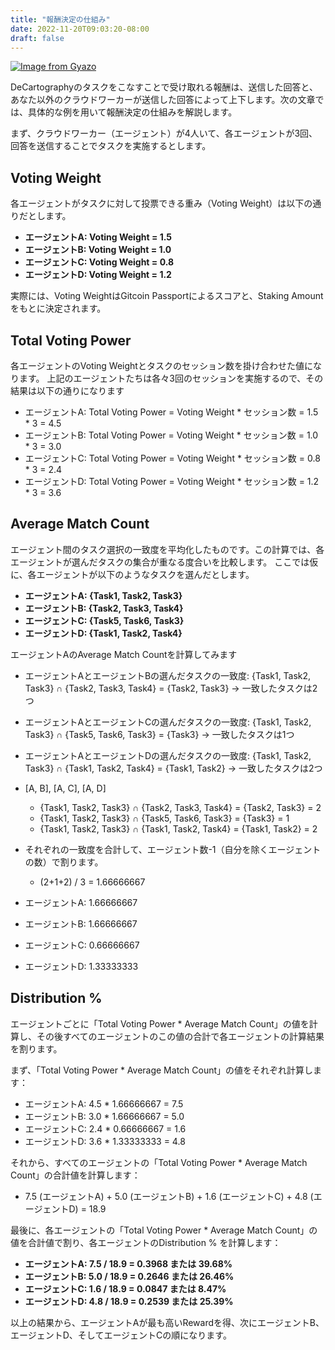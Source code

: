 ```yaml
---
title: "報酬決定の仕組み"
date: 2022-11-20T09:03:20-08:00
draft: false
---
```


[![Image from Gyazo](https://i.gyazo.com/15090778833a52122074332cb4fa7d16.png)](https://gyazo.com/15090778833a52122074332cb4fa7d16)

DeCartographyのタスクをこなすことで受け取れる報酬は、送信した回答と、あなた以外のクラウドワーカーが送信した回答によって上下します。次の文章では、具体的な例を用いて報酬決定の仕組みを解説します。

まず、クラウドワーカー（エージェント）が4人いて、各エージェントが3回、回答を送信することでタスクを実施するとします。

## Voting Weight

各エージェントがタスクに対して投票できる重み（Voting Weight）は以下の通りだとします。

- **エージェントA: Voting Weight = 1.5**
- **エージェントB: Voting Weight = 1.0**
- **エージェントC: Voting Weight = 0.8**
- **エージェントD: Voting Weight = 1.2**

実際には、Voting WeightはGitcoin Passportによるスコアと、Staking Amountをもとに決定されます。

## Total Voting Power

各エージェントのVoting Weightとタスクのセッション数を掛け合わせた値になります。
上記のエージェントたちは各々3回のセッションを実施するので、その結果は以下の通りになります

- エージェントA: Total Voting Power = Voting Weight * セッション数 = 1.5 * 3 = 4.5
- エージェントB: Total Voting Power = Voting Weight * セッション数 = 1.0 * 3 = 3.0
- エージェントC: Total Voting Power = Voting Weight * セッション数 = 0.8 * 3 = 2.4
- エージェントD: Total Voting Power = Voting Weight * セッション数 = 1.2 * 3 = 3.6

## Average Match Count

エージェント間のタスク選択の一致度を平均化したものです。この計算では、各エージェントが選んだタスクの集合が重なる度合いを比較します。
ここでは仮に、各エージェントが以下のようなタスクを選んだとします。

- **エージェントA: {Task1, Task2, Task3}**
- **エージェントB: {Task2, Task3, Task4}**
- **エージェントC: {Task5, Task6, Task3}**
- **エージェントD: {Task1, Task2, Task4}**

エージェントAのAverage Match Countを計算してみます

- エージェントAとエージェントBの選んだタスクの一致度: {Task1, Task2, Task3} ∩ {Task2, Task3, Task4} = {Task2, Task3} -> 一致したタスクは2つ
- エージェントAとエージェントCの選んだタスクの一致度: {Task1, Task2, Task3} ∩ {Task5, Task6, Task3} = {Task3} -> 一致したタスクは1つ
- エージェントAとエージェントDの選んだタスクの一致度: {Task1, Task2, Task3} ∩ {Task1, Task2, Task4} = {Task1, Task2} -> 一致したタスクは2つ

- [A, B], [A, C], [A, D]
    - {Task1, Task2, Task3} ∩ {Task2, Task3, Task4} =  {Task2, Task3} = 2
    - {Task1, Task2, Task3} ∩ {Task5, Task6, Task3} = {Task3} = 1
    - {Task1, Task2, Task3} ∩ {Task1, Task2, Task4} = {Task1, Task2} = 2

- それぞれの一致度を合計して、エージェント数-1（自分を除くエージェントの数）で割ります。
    - (2+1+2) / 3 = 1.66666667


- エージェントA: 1.66666667
- エージェントB: 1.66666667
- エージェントC: 0.66666667
- エージェントD: 1.33333333

## Distribution %

エージェントごとに「Total Voting Power * Average Match Count」の値を計算し、その後すべてのエージェントのこの値の合計で各エージェントの計算結果を割ります。

まず、「Total Voting Power * Average Match Count」の値をそれぞれ計算します：

- エージェントA: 4.5 * 1.66666667 = 7.5
- エージェントB: 3.0 * 1.66666667 = 5.0
- エージェントC: 2.4 * 0.66666667 = 1.6
- エージェントD: 3.6 * 1.33333333 = 4.8

それから、すべてのエージェントの「Total Voting Power * Average Match Count」の合計値を計算します：

- 7.5 (エージェントA) + 5.0 (エージェントB) + 1.6 (エージェントC) + 4.8 (エージェントD) = 18.9

最後に、各エージェントの「Total Voting Power * Average Match Count」の値を合計値で割り、各エージェントのDistribution % を計算します：

- **エージェントA: 7.5 / 18.9 = 0.3968 または 39.68%**
- **エージェントB: 5.0 / 18.9 = 0.2646 または 26.46%**
- **エージェントC: 1.6 / 18.9 = 0.0847 または 8.47%**
- **エージェントD: 4.8 / 18.9 = 0.2539 または 25.39%**

以上の結果から、エージェントAが最も高いRewardを得、次にエージェントB、エージェントD、そしてエージェントCの順になります。
